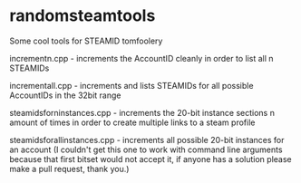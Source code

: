 # randomsteamtools

Some cool tools for STEAMID tomfoolery

incrementn.cpp - increments the AccountID cleanly in order to list all n STEAMIDs

incrementall.cpp - increments and lists STEAMIDs for all possible AccountIDs in the 32bit range

steamidsforninstances.cpp - increments the 20-bit instance sections n amount of times in order to create multiple links to a steam profile

steamidsforallinstances.cpp - increments all possible 20-bit instances for an account (I couldn't get this one to work with command line arguments because that first bitset would not accept it, if anyone has a solution please make a pull request, thank you.)
